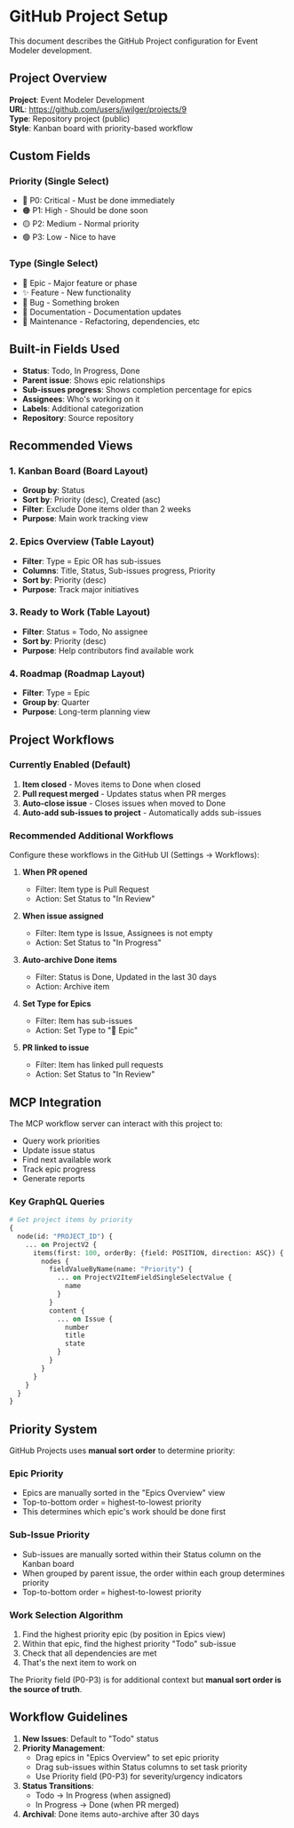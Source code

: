 # GitHub Project Setup

This document describes the GitHub Project configuration for Event Modeler development.

## Project Overview

**Project**: Event Modeler Development  
**URL**: https://github.com/users/jwilger/projects/9  
**Type**: Repository project (public)  
**Style**: Kanban board with priority-based workflow

## Custom Fields

### Priority (Single Select)
- 🔴 P0: Critical - Must be done immediately
- 🟠 P1: High - Should be done soon  
- 🟡 P2: Medium - Normal priority
- 🟢 P3: Low - Nice to have

### Type (Single Select)
- 🎯 Epic - Major feature or phase
- ✨ Feature - New functionality
- 🐛 Bug - Something broken
- 📝 Documentation - Documentation updates
- 🔧 Maintenance - Refactoring, dependencies, etc


## Built-in Fields Used

- **Status**: Todo, In Progress, Done
- **Parent issue**: Shows epic relationships
- **Sub-issues progress**: Shows completion percentage for epics
- **Assignees**: Who's working on it
- **Labels**: Additional categorization
- **Repository**: Source repository

## Recommended Views

### 1. Kanban Board (Board Layout)
- **Group by**: Status
- **Sort by**: Priority (desc), Created (asc)
- **Filter**: Exclude Done items older than 2 weeks
- **Purpose**: Main work tracking view

### 2. Epics Overview (Table Layout)
- **Filter**: Type = Epic OR has sub-issues
- **Columns**: Title, Status, Sub-issues progress, Priority
- **Sort by**: Priority (desc)
- **Purpose**: Track major initiatives

### 3. Ready to Work (Table Layout)
- **Filter**: Status = Todo, No assignee
- **Sort by**: Priority (desc)
- **Purpose**: Help contributors find available work

### 4. Roadmap (Roadmap Layout)
- **Filter**: Type = Epic
- **Group by**: Quarter
- **Purpose**: Long-term planning view

## Project Workflows

### Currently Enabled (Default)
1. **Item closed** - Moves items to Done when closed
2. **Pull request merged** - Updates status when PR merges
3. **Auto-close issue** - Closes issues when moved to Done
4. **Auto-add sub-issues to project** - Automatically adds sub-issues

### Recommended Additional Workflows

Configure these workflows in the GitHub UI (Settings → Workflows):

1. **When PR opened**
   - Filter: Item type is Pull Request
   - Action: Set Status to "In Review"

2. **When issue assigned**
   - Filter: Item type is Issue, Assignees is not empty
   - Action: Set Status to "In Progress"

3. **Auto-archive Done items**
   - Filter: Status is Done, Updated in the last 30 days
   - Action: Archive item

4. **Set Type for Epics**
   - Filter: Item has sub-issues
   - Action: Set Type to "🎯 Epic"

5. **PR linked to issue**
   - Filter: Item has linked pull requests
   - Action: Set Status to "In Review"

## MCP Integration

The MCP workflow server can interact with this project to:
- Query work priorities
- Update issue status
- Find next available work
- Track epic progress
- Generate reports

### Key GraphQL Queries

```graphql
# Get project items by priority
{
  node(id: "PROJECT_ID") {
    ... on ProjectV2 {
      items(first: 100, orderBy: {field: POSITION, direction: ASC}) {
        nodes {
          fieldValueByName(name: "Priority") {
            ... on ProjectV2ItemFieldSingleSelectValue {
              name
            }
          }
          content {
            ... on Issue {
              number
              title
              state
            }
          }
        }
      }
    }
  }
}
```

## Priority System

GitHub Projects uses **manual sort order** to determine priority:

### Epic Priority
- Epics are manually sorted in the "Epics Overview" view
- Top-to-bottom order = highest-to-lowest priority
- This determines which epic's work should be done first

### Sub-Issue Priority  
- Sub-issues are manually sorted within their Status column on the Kanban board
- When grouped by parent issue, the order within each group determines priority
- Top-to-bottom order = highest-to-lowest priority

### Work Selection Algorithm
1. Find the highest priority epic (by position in Epics view)
2. Within that epic, find the highest priority "Todo" sub-issue
3. Check that all dependencies are met
4. That's the next item to work on

The Priority field (P0-P3) is for additional context but **manual sort order is the source of truth**.

## Workflow Guidelines

1. **New Issues**: Default to "Todo" status
2. **Priority Management**: 
   - Drag epics in "Epics Overview" to set epic priority
   - Drag sub-issues within Status columns to set task priority
   - Use Priority field (P0-P3) for severity/urgency indicators
3. **Status Transitions**:
   - Todo → In Progress (when assigned)
   - In Progress → Done (when PR merged)
4. **Archival**: Done items auto-archive after 30 days